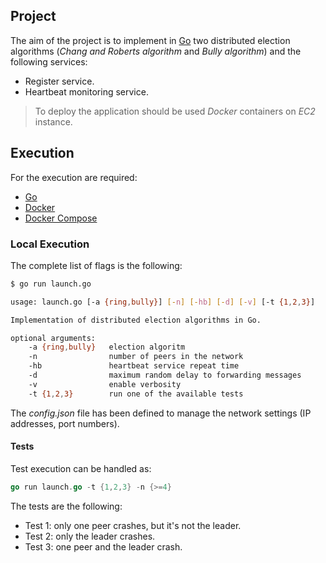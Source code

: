 ## Project

The aim of the project is to implement in [Go](https://go.dev/) two distributed election algorithms (_Chang and Roberts algorithm_ and _Bully algorithm_) and the following services:

- Register service.
- Heartbeat monitoring service.

>To deploy the application should be used _Docker_ containers on _EC2_ instance.
> 
## Execution

For the execution are required:

- [Go](https://go.dev/)
- [Docker](https://www.docker.com/)
- [Docker Compose](https://docs.docker.com/compose/)

### Local Execution

The complete list of flags is the following:

```bash
$ go run launch.go                                                    

usage: launch.go [-a {ring,bully}] [-n] [-hb] [-d] [-v] [-t {1,2,3}]

Implementation of distributed election algorithms in Go.

optional arguments:
    -a {ring,bully}   election algoritm   
    -n                number of peers in the network
    -hb               heartbeat service repeat time
    -d                maximum random delay to forwarding messages
    -v                enable verbosity 
    -t {1,2,3}        run one of the available tests
```

The _config.json_ file has been defined to manage the network settings (IP addresses, port numbers).

#### Tests

Test execution can be handled as:

```go
go run launch.go -t {1,2,3} -n {>=4}
```

The tests are the following:

- Test 1: only one peer crashes, but it's not the leader.
- Test 2: only the leader crashes.
- Test 3: one peer and the leader crash.
